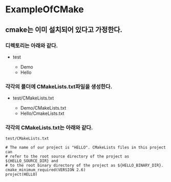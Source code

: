 # ExampleOfCMake

## cmake는 이미 설치되어 있다고 가정한다.

### 디렉토리는 아래와 같다.
<ul>
	<li>test</li>
	<ul>
		<li>Demo</li>
		<li>Hello</li>
	</ul>
</ul>


### 각각의 폴더에 CMakeLists.txt파일을 생성한다.
<ul>
	<li>test/CMakeLists.txt</li>
	<ul>
		<li>Demo/CMakeLists.txt</li>
		<li>Hello/CmakeLists.txt</li>
	</ul>
</ul>


### 각각의 CMakeLists.txt는 아래와 같다.
	test/CMakeLists.txt

	# The name of our project is "HELLO". CMakeLists files in this project can
	# refer to the root source directory of the project as ${HELLO_SOURCE_DIR} and
	# to the root binary directory of the project as ${HELLO_BINARY_DIR}.
	cmake_minimum_required(VERSION 2.6)
	project(HELLO)
